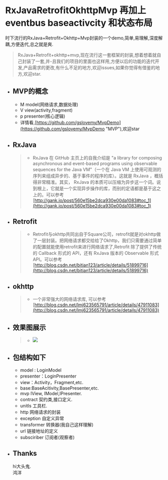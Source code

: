 # RxJavaRetrofitOkhttpMvp 再加上eventbus baseactivcity 和状态布局
时下流行的RxJava+Retrofit+Okhttp+Mvp封装的一个demo,简单,易理解,深度解耦,方便迭代,总之就是爽.
 >    RxJava+Retrofit+okhttp+mvp,现在流行这一套框架的封装,想着想着就自己封装了一套,并-且我们的项目的里面也这样用,方便以后的功能的迭代开发,产品需求的更改,有什么不足的地方,欢迎issues,如果你觉得有借鉴的地方,欢迎star.               
 
- 	## MVP的概念 ##
     * M model(网络请求,数据处理)
     * V view(activity,fragment)
     * p presenter(核心逻辑)
     * 详情看,[https://github.com/gslovemy/MvpDemo](https://github.com/gslovemy/MvpDemo "MVP"),欢迎star
     
-	## RxJava ##
      > * RxJava 在 GitHub 主页上的自我介绍是 "a library for composing asynchronous and event-based programs using observable sequences for the Java VM"（一个在 Java VM 上使用可观测的序列来组成异步的、基于事件的程序的库）。这就是 RxJava ，概括得非常精准。其实， RxJava 的本质可以压缩为异步这一个词。说到根上，它就是一个实现异步操作的库，而别的定语都是基于这之上的。可以参考[http://gank.io/post/560e15be2dca930e00da1083#toc_1](http://gank.io/post/560e15be2dca930e00da1083#toc_1)
-	## Retrofit ##
      > * Retrofit与okhttp共同出自于Square公司，retrofit就是对okhttp做了一层封装。把网络请求都交给给了Okhttp，我们只需要通过简单的配置就能使用retrofit来进行网络请求了,Retrofit 除了提供了传统的 Callback 形式的 API，还有 RxJava 版本的 Observable 形式 API。可以参考[http://blog.csdn.net/bitian123/article/details/51899716](http://blog.csdn.net/bitian123/article/details/51899716)
   
-  ## okhttp ##
    > * 一个非常强大的网络请求库, 可以参考[http://blog.csdn.net/lmj623565791/article/details/47911083](http://blog.csdn.net/lmj623565791/article/details/47911083)

-  ## 效果图展示 ##
   >  * ![](http://i.imgur.com/ofIBTSO.gif)






-  ## 包结构如下 ##
 	- model : LoginModel
	- presenter：LoginPresenter
	- view：Activity，Fragment,etc.
	- base:BaseAcitivity,BasePresenter,etc.
	- mvp IView, IModel,IPresenter.
	- contract 契约类,接口定义.
	- unitls 工具栏.
	- http 网络请求的封装
	- exception 自定义异常
	- transformer 转换器(我自己这样理解)
	- url 链接地址的定义
	- subsciriber 订阅者(观察者)
-  ## Thanks ##
    hi大头鬼.  
    鸿洋

